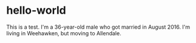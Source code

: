 # hello-world
This is a test.
I'm a 36-year-old male who got married in August 2016. I'm living in Weehawken, but moving to Allendale.
